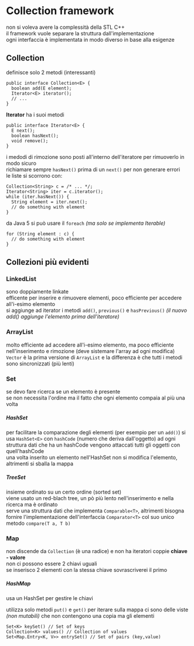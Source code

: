 # Collection framework
non si voleva avere la complessità della STL C++  
il framework vuole separare la struttura dall'implementazione  
ogni interfaccia è implementata in modo diverso in base alla esigenze  

## Collection
definisce solo 2 metodi (interessanti)  
```
public interface Collection<E> {
  boolean add(E element);
  Iterator<E> iterator();
  // ...
}
```
**Iterator** ha i suoi metodi  
```
public interface Iterator<E> {
  E next();
  boolean hasNext();
  void remove();
}
```  
i medodi di rimozione sono posti all'interno dell'iteratore per rimuoverlo in modo sicuro  
richiamare sempre `hasNext()` prima di un `next()`  per non generare errori  
le liste si scorrono con:  
```
Collection<String> c = /* ... */;
Iterator<String> iter = c.iterator();
while (iter.hasNext()) {
  String element = iter.next();
  // do something with element
}
```
da Java 5 si può usare il `foreach` *(ma solo se implementa Iterable<E>)*
```
for (String element : c) {
  // do something with element
}
```  

## Collezioni più evidenti
### LinkedList
sono doppiamente linkate   
efficente per inserire e rimuovere elementi, poco efficiente per accedere all'i-esimo elemento  
si aggiunge ad iterator i metodi `add()`, `previous()` e `hasPrevious()` *(il nuovo add() aggiunge l'elemento prima dell'iteratore)*  

### ArrayList
molto efficiente ad accedere all'i-esimo elemento, ma poco efficiente nell'inserimento e rimozione (deve sistemare l'array ad ogni modifica)  
`Vector` è la prima versione di `ArrayList` e la differenza è che tutti i metodi sono sincronizzati (più lenti)  

### Set
se devo fare ricerca se un elemento è presente  
se non necessita l'ordine ma il fatto che ogni elemento compaia al più una volta  
##### HashSet
per facilitare la comparazione degli elementi (per esempio per un `add()`) si usa `HashSet<E>` con `hashCode` (numero che deriva dall'oggetto)
ad ogni struttura dati che ha un hashCode vengono attaccati tutti gli oggetti con quell'hashCode  
una volta inserito un elemento nell'HashSet non si modifica l'elemento, altrimenti si sballa la mappa  
##### TreeSet
insieme ordinato su un certo ordine (sorted set)  
viene usato un red-blach tree, un pò più lento nell'inserimento e nella ricerca ma è ordinato  
serve una struttura dati che implementa `Comparable<T>`, altrimenti bisogna fornire l'implementazione dell'interfaccia `Comparator<T>` col suo unico metodo `compare(T a, T b)`  

### Map
non discende da `Collection` (è una radice) e non ha iteratori
coppie **chiave - valore**  
non ci possono essere 2 chiavi uguali  
se inserisco 2 elementi con la stessa chiave sovrascriverei il primo  
##### HashMap
usa un HashSet per gestire le chiavi

utilizza solo metodi `put()` e `get()`
per iterare sulla mappa ci sono delle viste *(non mutabili)* che non contengono una copia ma gli elementi  
```
Set<K> keySet() // Set of keys
Collection<K> values() // Collection of values
Set<Map.Entry<K, V>> entrySet() // Set of pairs (key,value)
```  
